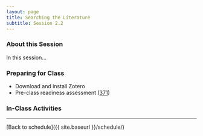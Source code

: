 ```yaml
---
layout: page
title: Searching the Literature
subtitle: Session 2.2
---
```


### About this Session

In this session...

### Preparing for Class

* Download and install Zotero
* Pre-class readiness assessment ([371](https://sakai.duke.edu/samigo-app/servlet/Login?id=5d8e4198-261f-466b-bbd1-10314d1959aa1483151291776))

### In-Class Activities


* * *

[Back to schedule]({{ site.baseurl }}/schedule/)